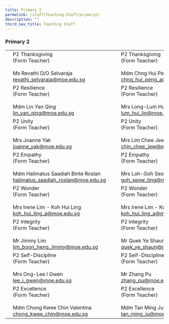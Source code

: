 ```yaml
---
title: Primary 2
permalink: /staff/Teaching-Staff/primary2/
description: ""
third_nav_title: Teaching Staff
---
```

### Primary 2

|  	|  	|  	|  	|  	|
|---	|---	|---	|---	|---	|
|	| P2 Thanksgiving<br>(Form Teacher)<br><br>Ms Revathi D/O Selvaraja<br>revathi_selvaraja@moe.edu.sg 	|   	| | P2 Thanksgiving <br>(Form Teacher)<br><br>Mdm Chng Hui Peng<br>chng_hui_peng_a@moe.edu.sg 	|
|	| P2 Resilience<br>(Form Teacher)<br><br>Mdm Lin Yan Qing<br>lin_yan_qing@moe.edu.sg 	|   	| 	| P2 Resilience<br>(Form Teacher)<br><br>Mrs Long-Lum Hui Lin<br>lum_hui_lin@moe.edu.sg 	|
|	| P2 Unity<br>(Form Teacher)<br><br>Mrs Joanne Yak<br>joanne_yak@moe.edu.sg 	|   	| | P2 Unity<br>(Form Teacher)<br><br>Mrs Lim Chee Jew<br>chin_chee_jew@moe.edu.sg 	|
|	| P2 Empathy<br>(Form Teacher)<br><br>Mdm Halimatus Saadiah Binte Roslan<br>halimatus_saadiah_roslan@moe.edu.sg 	|   	|	| P2 Empathy<br>(Form Teacher)<br><br>Mrs Loh-Goh Seow Ting<br>goh_seow_ting@moe.edu.sg 	|
|	| P2 Wonder<br>(Form Teacher)<br><br>Mrs Irene Lim - Koh Hui Ling<br>koh_hui_ling_a@moe.edu.sg 	|   	|  	|  P2 Wonder<br>(Form Teacher)<br><br>Mrs Irene Lim - Koh Hui Ling<br>koh_hui_ling_a@moe.edu.sg 	|
| 	| P2 Integrity<br>(Form Teacher)<br><br>Mr Jimmy Lim<br>lim_boon_heng_jimmy@moe.edu.sg 	|  	|	| P2 Integrity <br>(Form Teacher)<br><br>Mr Quek Ye Shaun<br>quek_ye_shaun@moe.edu.sg 	|
| 	| P2 Self-Discipline<br>(Form Teacher)<br><br>Mrs Ong-Lee I Gwen<br>lee_i_gwen@moe.edu.sg<br> 	|   	|	| P2 Self-Discipline <br>(Form Teacher)<br><br>Mr Zhang Pu<br>zhang_pu@moe.edu.sg 	|
| 	| P2 Excellence<br>(Form Teacher)<br><br>Mdm Chong Kwee Chin Valentina<br>chong_kwee_chin@moe.edu.sg 	|   	|  	| P2 Excellence<br>(Form Teacher)<br><br>Mdm Tan Ming Ju<br>tan_ming_ju@moe.edu.sg 	|